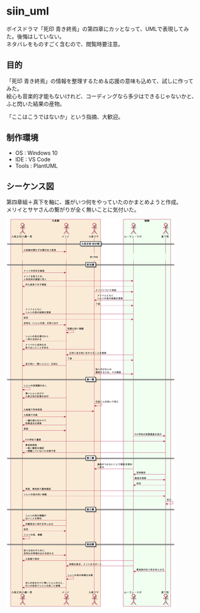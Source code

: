 # siin_uml

ボイスドラマ「死印 青き終焉」の第四章にカッとなって、UMLで表現してみた。後悔はしていない。  
ネタバレをものすごく含むので、閲覧時要注意。

## 目的

「死印 青き終焉」の情報を整理するため＆応援の意味も込めて、試しに作ってみた。  
絵心も音楽的才能もないけれど、コーディングなら多少はできるじゃないかと、ふと閃いた結果の産物。  

「ここはこうではないか」という指摘、大歓迎。

## 制作環境

- OS : Windows 10
- IDE : VS Code
- Tools : PlantUML

## シーケンス図

第四章組＋真下を軸に、誰がいつ何をやっていたのかまとめようと作成。  
メリイとサヤさんの繋がりが全く無いことに気付いた。

![全体シーケンス図](out/sequence/sequence.png)
